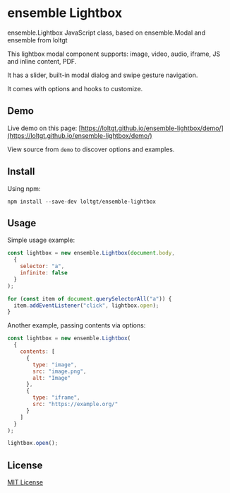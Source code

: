 # ensemble Lightbox

ensemble.Lightbox JavaScript class, based on ensemble.Modal and ensemble from loltgt

This lightbox modal component supports: image, video, audio, iframe, JS and inline content, PDF.

It has a slider, built-in modal dialog and swipe gesture navigation.

It comes with options and hooks to customize.


## Demo

Live demo on this page: [https://loltgt.github.io/ensemble-lightbox/demo/](https://loltgt.github.io/ensemble-lightbox/demo/)

View source from `demo` to discover options and examples.


## Install

Using npm:
```shell
npm install --save-dev loltgt/ensemble-lightbox
```

## Usage

Simple usage example:
```javascript
const lightbox = new ensemble.Lightbox(document.body,
  {
    selector: "a",
    infinite: false
  }
);

for (const item of document.querySelectorAll("a")) {
  item.addEventListener("click", lightbox.open);
}
```

Another example, passing contents via options:
```javascript
const lightbox = new ensemble.Lightbox(
  {
    contents: [
      {
        type: "image",
        src: "image.png",
        alt: "Image"
      },
      {
        type: "iframe",
        src: "https://example.org/"
      }
    ]
  }
);

lightbox.open();
```

## License

[MIT License](LICENSE)
